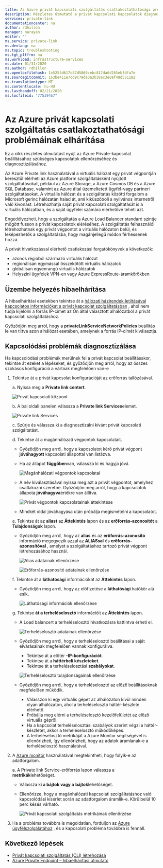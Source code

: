 ```yaml
---
title: Az Azure privát kapcsolati szolgáltatás csatlakoztathatósági problémáinak elhárítása
description: Részletes útmutató a privát kapcsolati kapcsolatok diagnosztizálásához
services: private-link
documentationcenter: na
author: rdhillon
manager: narayan
editor: ''
ms.service: private-link
ms.devlang: na
ms.topic: troubleshooting
ms.tgt_pltfrm: na
ms.workload: infrastructure-services
ms.date: 01/31/2020
ms.author: rdhillon
ms.openlocfilehash: 1e5253d617c87d5869cebc817da6d265ebfdfa7e
ms.sourcegitcommit: 163be411e7cd9c79da3a3b38ac3e0af48d551182
ms.translationtype: MT
ms.contentlocale: hu-HU
ms.lasthandoff: 02/21/2020
ms.locfileid: "77539467"
---
```

# <a name="troubleshoot-azure-private-link-connectivity-problems"></a>Az Azure privát kapcsolati szolgáltatás csatlakoztathatósági problémáinak elhárítása

Ez a cikk részletes útmutatást nyújt az Azure Private-kapcsolat beállításához szükséges kapcsolatok ellenőrzéséhez és diagnosztizálásához.

Az Azure Private link használatával a virtuális hálózat egy privát végpontján keresztül elérheti az Azure platform szolgáltatásként nyújtott szolgáltatásokat, például az Azure Storage, a Azure Cosmos DB és a Azure SQL Database, valamint az Azure által üzemeltetett ügyfél-vagy partneri szolgáltatásokat. A virtuális hálózat és a szolgáltatás közötti forgalom a Microsoft gerinc hálózatán halad át, ami kiküszöböli a nyilvános internetről való kivonást. Létrehozhatja saját privát kapcsolati szolgáltatását is a virtuális hálózatban, és a saját ügyfelei számára elérhetővé teheti azt.

Engedélyezheti, hogy a szolgáltatás a Azure Load Balancer standard szintje mögött fusson a privát kapcsolatok eléréséhez. A szolgáltatás felhasználói létrehozhatnak egy privát végpontot a virtuális hálózaton belül, és leképezhetők a szolgáltatásba, hogy magánjellegű módon férhessenek hozzá.

A privát hivatkozással elérhető csatlakozási forgatókönyvek a következők:

- azonos régióból származó virtuális hálózat
- regionálisan egymással összekötött virtuális hálózatok
- globálisan egyenrangú virtuális hálózatok
- Helyszíni ügyfelek VPN-en vagy Azure ExpressRoute-áramkörökben

## <a name="deployment-troubleshooting"></a>Üzembe helyezés hibaelhárítása

A hibaelhárítási esetekben tekintse át a [hálózati házirendek letiltásával kapcsolatos információkat a privát kapcsolat szolgáltatásban](https://docs.microsoft.com/azure/private-link/disable-private-link-service-network-policy) , ahol nem tudja kijelölni a forrás IP-címet az Ön által választott alhálózatból a privát kapcsolati szolgáltatáshoz.

Győződjön meg arról, hogy a **privateLinkServiceNetworkPolicies** beállítás le van tiltva azon alhálózat esetében, amelynek a forrás IP-címét kiválasztja.

## <a name="diagnose-connectivity-problems"></a>Kapcsolódási problémák diagnosztizálása

Ha kapcsolódási problémák merülnek fel a privát kapcsolat beállításakor, tekintse át ezeket a lépéseket, és győződjön meg arról, hogy az összes szokásos konfiguráció a vártnak megfelelően van-e

1. Tekintse át a privát kapcsolat konfigurációját az erőforrás tallózásával.

    a. Nyissa meg a **Private link centert**.

      ![Privát kapcsolati központ](./media/private-link-tsg/private-link-center.png)

    b. A bal oldali panelen válassza a **Private link Services**elemet.

      ![Private link Services](./media/private-link-tsg/private-link-service.png)

    c. Szűrje és válassza ki a diagnosztizálni kívánt privát kapcsolati szolgáltatást.

    d. Tekintse át a magánhálózati végpontok kapcsolatait.
     - Győződjön meg arról, hogy a kapcsolatot kérő privát végpont **jóváhagyott** kapcsolati állapottal van listázva.
     - Ha az állapot **függőben**van, válassza ki és hagyja jóvá.

       ![Magánhálózati végpontok kapcsolatai](./media/private-link-tsg/pls-private-endpoint-connections.png)

     - A név kiválasztásával nyissa meg azt a privát végpontot, amelyhez csatlakozni szeretne. Győződjön meg arról, hogy a kapcsolatok állapota **jóváhagyva**értékre van állítva.

       ![Privát végpontok kapcsolatainak áttekintése](./media/private-link-tsg/pls-private-endpoint-overview.png)

     - Mindkét oldal jóváhagyása után próbálja megismételni a kapcsolatot.

    e. Tekintse át az **aliast** az **Áttekintés** lapon és az **erőforrás-azonosítót** a **Tulajdonságok** lapon.
     - Győződjön meg arról, hogy az **alias** és az **erőforrás-azonosító** információ megegyezik azzal az **ALIASsal** és **erőforrás-azonosítóval** , amelyet a szolgáltatáshoz tartozó privát végpont létrehozásához használ.

       ![Alias adatainak ellenőrzése](./media/private-link-tsg/pls-overview-pane-alias.png)

       ![Erőforrás-azonosító adatainak ellenőrzése](./media/private-link-tsg/pls-properties-pane-resourceid.png)

    f. Tekintse át a **láthatósági** információkat az **Áttekintés** lapon.
     - Győződjön meg arról, hogy az előfizetése a **láthatósági** hatókör alá esik.

       ![Láthatósági információk ellenőrzése](./media/private-link-tsg/pls-overview-pane-visibility.png)

    g. Tekintse **át a terheléselosztó** információit az **Áttekintés** lapon.
     - A Load balancert a terheléselosztó hivatkozásra kattintva érheti el.

       ![Terheléselosztó adatainak ellenőrzése](./media/private-link-tsg/pls-overview-pane-ilb.png)

     - Győződjön meg arról, hogy a terheléselosztó beállításai a saját elvárásainak megfelelően vannak konfigurálva.
       - Tekintse át a előtér **-IP-konfigurációt**.
       - Tekintse át a **háttérbeli készleteket**.
       - Tekintse át a terheléselosztási **szabályokat**.

       ![Terheléselosztó tulajdonságainak ellenőrzése](./media/private-link-tsg/pls-ilb-properties.png)

     - Győződjön meg arról, hogy a terheléselosztó az előző beállításoknak megfelelően működik.
       - Válasszon ki egy virtuális gépet az alhálózaton kívül minden olyan alhálózaton, ahol a terheléselosztó háttér-készlete elérhető.
       - Próbálja meg elérni a terheléselosztó kezelőfelületét az előző virtuális gépről.
       - Ha a kapcsolat terheléselosztási szabályok szerint végzi a háttér-készletet, akkor a terheléselosztó működőképes.
       - A terheléselosztó metrikáját a Azure Monitor segítségével is ellenőrizheti, így ellenőrizheti, hogy az adatok áramlanak-e a terheléselosztó használatával.

1. A [Azure monitor](https://docs.microsoft.com/azure/azure-monitor/overview) használatával megtekintheti, hogy folyik-e az adatforgalom.

    a. A Private link Service-erőforrás lapon válassza a **metrikák**lehetőséget.
     - Válassza ki **a bájtok vagy a** **bájtok**lehetőséget.
     - Ellenőrizze, hogy a magánhálózati kapcsolati szolgáltatáshoz való kapcsolódási kísérlet során az adatforgalom áramlik-e. Körülbelül 10 perc késés várható.

       ![Privát kapcsolati szolgáltatás metrikáinak ellenőrzése](./media/private-link-tsg/pls-metrics.png)

1. Ha a probléma továbbra is megoldatlan, forduljon az [Azure ügyfélszolgálatához](https://ms.portal.azure.com/#blade/Microsoft_Azure_Support/HelpAndSupportBlade/overview) , és a kapcsolati probléma továbbra is fennáll.

## <a name="next-steps"></a>Következő lépések

 * [Privát kapcsolati szolgáltatás (CLI) létrehozása](https://docs.microsoft.com/azure/private-link/create-private-link-service-cli)
 * [Azure Private Endpoint – hibaelhárítási útmutató](troubleshoot-private-endpoint-connectivity.md)

